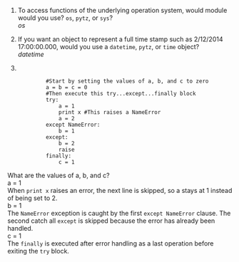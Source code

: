   
 1. To access functions of the underlying operation system, would module would you use? ```os```, ```pytz```, or ```sys```?  
*os*    
  
 2. If you want an object to represent a full time stamp such as 2/12/2014 17:00:00.000, would you use a ```datetime```, ```pytz```, or ```time``` object?  
*datetime*  
  
 3.  
```
            #Start by setting the values of a, b, and c to zero  
            a = b = c = 0  
            #Then execute this try...except...finally block
            try:  
                a = 1  
                print x #This raises a NameError  
                a = 2  
            except NameError:  
                b = 1  
            except:  
                b = 2  
                raise  
            finally:  
                c = 1
```
What are the values of a, b, and c?  
  a = 1  
    When ```print x``` raises an error, the next line is skipped, so a stays at 1 instead of being set to 2.  
  b = 1  
    The ```NameError``` exception is caught by the first ```except NameError``` clause. The second catch all ```except``` is skipped because the error has already been handled.  
  c = 1  
    The ```finally``` is executed after error handling as a last operation before exiting the ```try``` block.  
